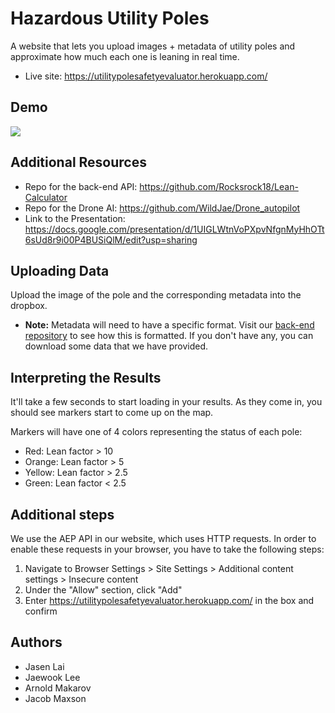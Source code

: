 # Hazardous Utility Poles
A website that lets you upload images + metadata of utility poles and approximate how much each one is leaning in real time.
* Live site: https://utilitypolesafetyevaluator.herokuapp.com/

## Demo
[![](https://res.cloudinary.com/marcomontalbano/image/upload/v1605556477/video_to_markdown/images/youtube--sC3HWSmh7bc-c05b58ac6eb4c4700831b2b3070cd403.jpg)](https://youtu.be/sC3HWSmh7bc "")

## Additional Resources
* Repo for the back-end API: https://github.com/Rocksrock18/Lean-Calculator
* Repo for the Drone AI: https://github.com/WildJae/Drone_autopilot
* Link to the Presentation: https://docs.google.com/presentation/d/1UIGLWtnVoPXpvNfgnMyHhOTt6sUd8r9i00P4BUSiQlM/edit?usp=sharing

## Uploading Data
Upload the image of the pole and the corresponding metadata into the dropbox.
* **Note:** Metadata will need to have a specific format. Visit our [back-end repository](https://github.com/Rocksrock18/Lean-Calculator) to see how this is formatted.
If you don't have any, you can download some data that we have provided.

## Interpreting the Results
It'll take a few seconds to start loading in your results. As they come in, you should see markers start to come up on the map.

Markers will have one of 4 colors representing the status of each pole:
* Red: Lean factor > 10
* Orange: Lean factor > 5
* Yellow: Lean factor > 2.5
* Green: Lean factor < 2.5

## Additional steps
We use the AEP API in our website, which uses HTTP requests. In order to enable these requests in your browser, you have to take the following steps:
1. Navigate to Browser Settings > Site Settings > Additional content settings > Insecure content
2. Under the "Allow" section, click "Add"
3. Enter https://utilitypolesafetyevaluator.herokuapp.com/ in the box and confirm

## Authors
* Jasen Lai
* Jaewook Lee
* Arnold Makarov
* Jacob Maxson
